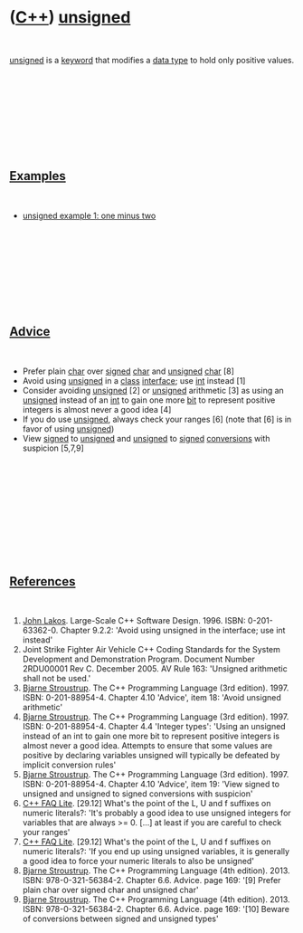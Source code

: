 



 

 

 

 

 

([C++](Cpp.md)) [unsigned](CppUnsigned.md)
============================================

 

[unsigned](CppUnsigned.md) is a [keyword](CppKeyword.md) that modifies
a [data type](CppDataType.md) to hold only positive values.

 

 

 

 

 

[Examples](CppExample.md)
--------------------------

 

-   [unsigned example 1: one minus two](CppUnsignedExample1.md)

 

 

 

 

 

[Advice](CppAdvice.md)
-----------------------

 

-   Prefer plain [char](CppChar.md) over [signed](CppSigned.md)
    [char](CppChar.md) and [unsigned](CppUnsigned.md)
    [char](CppChar.md) \[8\]
-   Avoid using [unsigned](CppUnsigned.md) in a [class](CppClass.md)
    [interface](CppInterface.md); use [int](CppInt.md) instead \[1\]
-   Consider avoiding [unsigned](CppUnsigned.md) \[2\] or
    [unsigned](CppUnsigned.md) arithmetic \[3\] as using an
    [unsigned](CppUnsigned.md) instead of an [int](CppInt.md) to gain
    one more [bit](CppBit.md) to represent positive integers is almost
    never a good idea \[4\]
-   If you do use [unsigned](CppUnsigned.md), always check your ranges
    \[6\] (note that \[6\] is in favor of using
    [unsigned](CppUnsigned.md))
-   View [signed](CppSigned.md) to [unsigned](CppUnsigned.md) and
    [unsigned](CppUnsigned.md) to [signed](CppSigned.md)
    [conversions](CppConvert.md) with suspicion \[5,7,9\]

 

 

 

 

 

 

[References](CppReferences.md)
-------------------------------

 

1.  [John Lakos](CppJohnLakos.md). Large-Scale C++ Software Design.
    1996. ISBN: 0-201-63362-0. Chapter 9.2.2: 'Avoid using unsigned in
    the interface; use int instead'
2.  Joint Strike Fighter Air Vehicle C++ Coding Standards for the System
    Development and Demonstration Program. Document Number 2RDU00001
    Rev C. December 2005. AV Rule 163: 'Unsigned arithmetic shall not be
    used.'
3.  [Bjarne Stroustrup](CppBjarneStroustrup.md). The C++ Programming
    Language (3rd edition). 1997. ISBN: 0-201-88954-4. Chapter 4.10
    'Advice', item 18: 'Avoid unsigned arithmetic'
4.  [Bjarne Stroustrup](CppBjarneStroustrup.md). The C++ Programming
    Language (3rd edition). 1997. ISBN: 0-201-88954-4. Chapter 4.4
    'Integer types': 'Using an unsigned instead of an int to gain one
    more bit to represent positive integers is almost never a good idea.
    Attempts to ensure that some values are positive by declaring
    variables unsigned will typically be defeated by implicit conversion
    rules'
5.  [Bjarne Stroustrup](CppBjarneStroustrup.md). The C++ Programming
    Language (3rd edition). 1997. ISBN: 0-201-88954-4. Chapter 4.10
    'Advice', item 19: 'View signed to unsigned and unsigned to signed
    conversions with suspicion'
6.  [C++ FAQ
    Lite](http://www.parashift.com/c++-faq/numeric-literal-suffixes.html).
    \[29.12\] What's the point of the L, U and f suffixes on numeric
    literals?: 'It's probably a good idea to use unsigned integers for
    variables that are always &gt;= 0. \[...\] at least if you are
    careful to check your ranges'
7.  [C++ FAQ
    Lite](http://www.parashift.com/c++-faq/numeric-literal-suffixes.html).
    \[29.12\] What's the point of the L, U and f suffixes on numeric
    literals?: 'If you end up using unsigned variables, it is generally
    a good idea to force your numeric literals to also be unsigned'
8.  [Bjarne Stroustrup](CppBjarneStroustrup.md). The C++ Programming
    Language (4th edition). 2013. ISBN: 978-0-321-56384-2. Chapter 6.6.
    Advice. page 169: '\[9\] Prefer plain char over signed char and
    unsigned char'
9.  [Bjarne Stroustrup](CppBjarneStroustrup.md). The C++ Programming
    Language (4th edition). 2013. ISBN: 978-0-321-56384-2. Chapter 6.6.
    Advice. page 169: '\[10\] Beware of conversions between signed and
    unsigned types'

 

 

 

 

 





 




